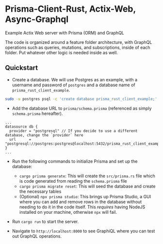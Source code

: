 # Prisma-Client-Rust, Actix-Web, Async-Graphql

Example Actix Web server with Prisma (ORM) and GraphQL

The code is organized around a feature folder architecture, with GraphQL
operations such as queries, mutations, and subscriptions, inside of each folder.
Put whatever other logic is needed inside as well.

## Quickstart

- Create a database. We will use Postgres as an example, with a username and
  password of `postgres` and a database name of `prisma_rust_client_example`.

```bash
sudo -u postgres psql -c 'create database prisma_rust_client_example;'
```

- Add the database URL to `prisma/schema.prisma` (referenced as simply
  `schema.prisma` hereafter).

```prisma
...
datasource db {
  provider = "postgresql" // If you decide to use a different database, change the `provider` here
  url      = "postgresql://postgres:postgres@localhost:5432/prisma_rust_client_example"
}
...
```

- Run the following commands to initialize Prisma and set up the database:
  - `cargo prisma generate`: This will create the `src/prisma.rs` file which is
    code generated from reading the `schema.prisma` file
  - `cargo prisma migrate reset`: This will seed the database and create the
    necessary tables
  - (Optional) `npx prisma studio`: This brings up Prisma Studio, a GUI where
    you can add and remove rows in the database without needing to do it in the
    code itself. This _requires_ having NodeJS installed on your machine,
    otherwise `npx` will fail.

- Run `cargo run` to start the server.

- Navigate to `http://localhost:8000` to see GraphiQL where you can test out
  GraphQL operations.
